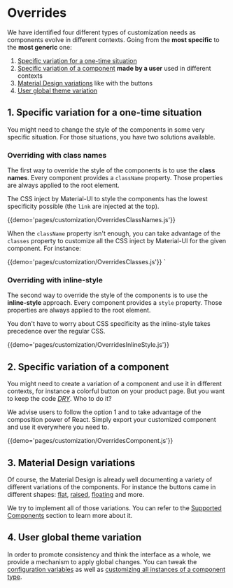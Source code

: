 # Overrides

We have identified four different types of customization needs as components evolve in different contexts.
Going from the **most specific** to the **most generic** one:

1. [Specific variation for a one-time situation](#1-specific-variation-for-a-one-time-situation)
2. [Specific variation of a component](#2-specific-variation-of-a-component) **made by a user** used in different contexts
4. [Material Design variations](#3-material-design-variations) like with the buttons
3. [User global theme variation](#4-user-global-theme-variation)

## 1. Specific variation for a one-time situation

You might need to change the style of the components in some very specific situation.
For those situations, you have two solutions available.

### Overriding with class names

The first way to override the style of the components is to use the **class names**.
Every component provides a `className` property.
Those properties are always applied to the root element.

The CSS inject by Material-UI to style the components has the lowest specificity possible (the `link` are injected at the top).

{{demo='pages/customization/OverridesClassNames.js'}}

When the `className` property isn't enough, you can take advantage of the `classes` property
to customize all the CSS inject by Material-UI for the given component. For instance:

{{demo='pages/customization/OverridesClasses.js'}}
`

### Overriding with inline-style

The second way to override the style of the components is to use the **inline-style** approach.
Every component provides a `style` property.
Those properties are always applied to the root element.

You don't have to worry about CSS specificity as the inline-style takes precedence over the regular CSS.

{{demo='pages/customization/OverridesInlineStyle.js'}}

## 2. Specific variation of a component

You might need to create a variation of a component and use it in different contexts,
for instance a colorful button on your product page.
But you want to keep the code [*DRY*](https://en.wikipedia.org/wiki/Don%27t_repeat_yourself).
Who to do it?

We advise users to follow the option 1 and to take advantage of the composition power of React. Simply export your customized component and use it everywhere you need to.

{{demo='pages/customization/OverridesComponent.js'}}

## 3. Material Design variations

Of course, the Material Design is already well documenting a variety of different variations of the components. For instance the buttons came in different shapes: [flat](https://material.io/guidelines/components/buttons.html#buttons-flat-buttons), [raised](https://material.io/guidelines/components/buttons.html#buttons-raised-buttons), [floating](https://material.io/guidelines/components/buttons-floating-action-button.html) and more.

We try to implement all of those variations. You can refer to the [Supported Components](/getting-started/supported-components) section to learn more about it.

## 4. User global theme variation

In order to promote consistency and think the interface as a whole, we provide a mechanism to apply global changes.
You can tweak the [configuration variables](/customization/themes#configuration-variables) as well as [customizing all instances of a component type](/customization/themes#customizing-all-instances-of-a-component-type).
